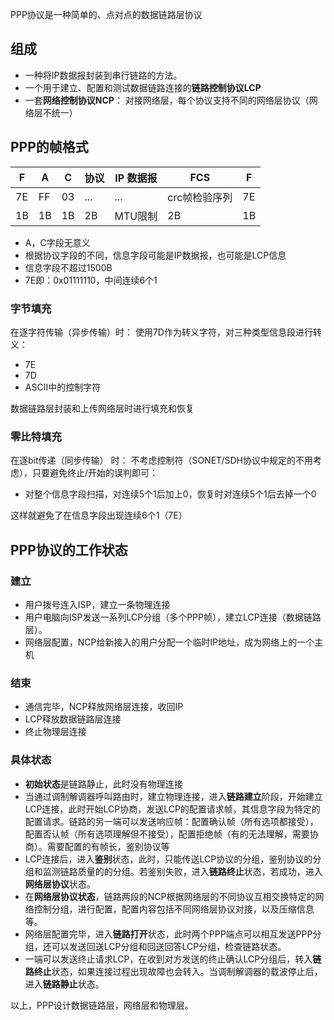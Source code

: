PPP协议是一种简单的、点对点的数据链路层协议

## 组成

- 一种将IP数据报封装到串行链路的方法。
- 一个用于建立、配置和测试数据链路连接的**链路控制协议LCP**
- 一套**网络控制协议NCP**： 对接网络层，每个协议支持不同的网络层协议（网络层不统一）

## PPP的帧格式

F | A | C | 协议 |IP 数据报 | FCS | F 
---|---|---|---|---|---|---
7E | FF | 03 |...|...|crc帧检验序列|7E
1B|1B|1B|2B|MTU限制|2B|1B

- A，C字段无意义
- 根据协议字段的不同，信息字段可能是IP数据报，也可能是LCP信息
- 信息字段不超过1500B
- 7E即：0x01111110，中间连续6个1
### 字节填充

在逐字符传输（异步传输）时：
使用7D作为转义字符，对三种类型信息段进行转义：
- 7E
- 7D
- ASCII中的控制字符

数据链路层封装和上传网络层时进行填充和恢复

### 零比特填充

在逐bit传递（同步传输） 时：
不考虑控制符（SONET/SDH协议中规定的不用考虑），只要避免终止/开始的误判即可：

- 对整个信息字段扫描，对连续5个1后加上0，恢复时对连续5个1后去掉一个0

这样就避免了在信息字段出现连续6个1（7E）

## PPP协议的工作状态

### 建立

- 用户拨号连入ISP，建立一条物理连接
- 用户电脑向ISP发送一系列LCP分组（多个PPP帧），建立LCP连接（数据链路层）。
- 网络层配置，NCP给新接入的用户分配一个临时IP地址，成为网络上的一个主机

### 结束

- 通信完毕，NCP释放网络层连接，收回IP
- LCP释放数据链路层连接
- 终止物理层连接


### 具体状态

- **初始状态**是链路静止，此时没有物理连接
- 当通过调制解调器呼叫路由时，建立物理连接，进入**链路建立**阶段，开始建立LCP连接，此时开始LCP协商，发送LCP的配置请求帧，其信息字段为特定的配置请求。链路的另一端可以发送响应帧：配置确认帧（所有选项都接受），配置否认帧（所有选项理解但不接受），配置拒绝帧（有的无法理解，需要协商）。需要配置的有帧长，鉴别协议等
- LCP连接后，进入**鉴别**状态，此时，只能传送LCP协议的分组，鉴别协议的分组和监测链路质量的的分组。若鉴别失败，进入**链路终止**状态，若成功，进入**网络层协议**状态。
- 在**网络层协议状态**，链路两段的NCP根据网络层的不同协议互相交换特定的网络控制分组，进行配置，配置内容包括不同网络层协议对接，以及压缩信息等。
- 网络层配置完毕，进入**链路打开**状态，此时两个PPP端点可以相互发送PPP分组，还可以发送回送LCP分组和回送回答LCP分组，检查链路状态。
- 一端可以发送终止请求LCP，在收到对方发送的终止确认LCP分组后，转入**链路终止**状态，如果连接过程出现故障也会转入。当调制解调器的载波停止后，进入**链路静止**状态。

以上，PPP设计数据链路层，网络层和物理层。



